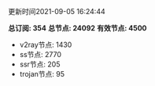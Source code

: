 更新时间2021-09-05 16:24:44

**总订阅: 354**
**总节点: 24092**
**有效节点: 4500**
- v2ray节点: 1430
- ss节点: 2770
- ssr节点: 205
- trojan节点: 95
